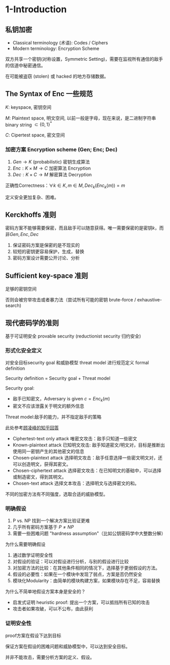 # 1-Introduction

## 私钥加密

- Classical terminology (术语): Codes / Ciphers
- Modern terminology: Encryption Scheme

双方共享一个密钥(对称设置，Symmetric Setting)，需要在监视所有通信的敌手的信道中秘密通信。

在可能被盗窃 (stolen) 或 hacked 的地方存储数据。

## The Syntax of Enc 一些规范

$K$: keyspace, 密钥空间

$M$: Plaintext space, 明文空间, 以前一般是字母，现在来说，是二进制字符串 binary string $\subset {\{0, 1}\}^*$

$C$: Cipertest space, 密文空间



### 加密方案 Encryption scheme (Gen; Enc; Dec)

1. $Gen \rightarrow K$ (probabilistic) 密钥生成算法 
2. $Enc: K \times M \rightarrow C$ 加密算法 Encryption
3. $Dec: K \times C \rightarrow M$ 解密算法 Decryption

正确性Correctness：$\forall k \in K, m \in M, Dec_k(Enc_k(m))=m$

定义安全更加复杂、困难。

## Kerckhoffs 准则

密码方案不能够需要保密，而且敌手可以随意获得。唯一需要保密的是密钥$k$，而非$Gen, Enc, Dec$

1. 保证密码方案是保密的是不现实的
2. 较短的密钥更容易保护，生成，替换
3. 密码方案设计需要公开讨论、分析

## Sufficient key-space 准则

足够的密钥空间

否则会被穷举攻击或者暴力法（尝试所有可能的密钥 brute-force / exhaustive-search)

## 现代密码学的准则

基于可证明安全 provable security (reductionist security 归约安全)

### 形式化安全定义

对安全目标security goal 和威胁模型 threat model 进行规范定义 formal definition

Security definition = Security goal + Threat model

Security goal:

- 敌手已知密文，Adversary is given $c=Enc_k(m)$
- 密文不应该泄露关于明文的额外信息

Threat model:敌手的能力，并不指定敌手的策略

此处参考[顾凌峰的知乎回答](https://www.zhihu.com/question/34624915)

- Ciphertest-text only attack 唯密文攻击：敌手只知道一些密文
- Known-plaintext attack 已知明文攻击: 敌手知道密文/明文对，目标是推断出使用同一密钥产生的其他密文的信息
- Chosen-plaintext attack 选择明文攻击：敌手任意选择一些密文明文对，还可以创造明文，获得其密文。
- Chosen-ciphertext attack 选择密文攻击：在已知明文的基础中，可以选择或制造密文，得到其明文。
- Chosen-text attack 选择文本攻击：选择明文与选择密文的和。

不同的加密方法有不同强度，选取合适的威胁模型。

### 明确假设

1. P vs. NP 找到一个解决方案比验证更难
2. 几乎所有密码方案基于 $P \neq NP$
3. 需要一些困难问题 "hardness assumption"（比如公钥密码学中大整数分解）

为什么需要明确假设

1. 通过数学证明安全性
2. 对假设的验证：可以对假设进行分析，与别的假设进行比较
3. 对加密方法的比较：在其他条件相同的情况下，选择基于更弱假设的方法。
4. 假设的必要性：如果在一个模块中发现了弱点，方案是否仍然安全
5. 模块化Modularity：由简单的模块构建方案，如果模块存在不足，容易替换

为什么不简单地假设方案本身是安全的？

- 启发式证明 heuristic proof: 提出一个方案，可以抵挡所有已知的攻击
- 攻击者如果攻破，可以不公布，由此获利

### 证明安全性

proof方案在假设下达到目标

保证方案在假设的困难问题和威胁模型中，可以达到安全目标。

并非不能攻击，需要分析方案的定义、假设。